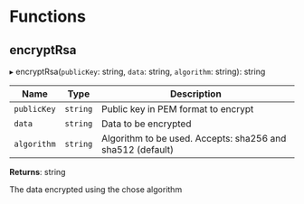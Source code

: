 # Functions

## encryptRsa

▸ encryptRsa(`publicKey`: string, `data`: string, `algorithm`: string): string

| Name        | Type     | Description                                                |
| ----------- | -------- | ---------------------------------------------------------- |
| `publicKey` | `string` | Public key in PEM format to encrypt                        |
| `data`      | `string` | Data to be encrypted                                       |
| `algorithm` | `string` | Algorithm to be used. Accepts: sha256 and sha512 (default) |

**Returns**: string

The data encrypted using the chose algorithm